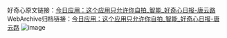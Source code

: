 好奇心原文链接：[今日应用：这个应用只允许你自拍_智能_好奇心日报-唐云路](https://www.qdaily.com/articles/3391.html)
WebArchive归档链接：[今日应用：这个应用只允许你自拍_智能_好奇心日报-唐云路](http://web.archive.org/web/20180312091338/http://www.qdaily.com:80/articles/3391.html)
![image](http://ww3.sinaimg.cn/large/007d5XDply1g3vamj9ujsj30u02yl1kx)